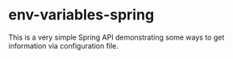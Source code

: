 # env-variables-spring

This is a very simple Spring API demonstrating some ways to get information via configuration file.
